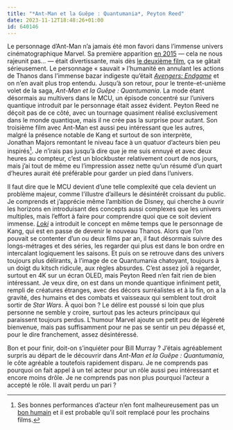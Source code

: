 ```yaml
---
title: "*Ant-Man et la Guêpe : Quantumania*, Peyton Reed"
date: 2023-11-12T18:48:26+01:00
id: 640146 
---
```


Le personnage d’Ant-Man n’a jamais été mon favori dans l’immense univers cinématographique Marvel. Sa première apparition [en 2015](https://voiretmanger.fr/ant-man-reed/) — cela ne nous rajeunit pas… — était divertissante, mais dès [le deuxième film](https://voiretmanger.fr/ant-man-guepe-reed/), ça se gâtait sérieusement. Le personnage « sauvait » l’humanité en annulant les actions de Thanos dans l’immense bazar indigeste qu’était [*Avengers: Endgame*](https://voiretmanger.fr/avengers-endgame-russo/) et on n’en avait plus trop entendu. Jusqu’à son retour, pour le trente-et-unième volet de la saga, *Ant-Man et la Guêpe : Quantumania*. La mode étant désormais au multivers dans le MCU, un épisode concentré sur l’univers quantique introduit par le personnage était assez évident. Peyton Reed ne déçoit pas de ce côté, avec un tournage quasiment réalisé exclusivement dans le monde quantique, mais il ne crée pas la surprise pour autant. Son troisième film avec Ant-Man est aussi peu intéressant que les autres, malgré la présence notable de Kang et surtout de son interprète, Jonathan Majors remontant le niveau face à un quatuor d’acteurs bien peu inspirés[^1]. Je n’irais pas jusqu’à dire que je me suis ennuyé et avec deux heures au compteur, c’est un blockbuster relativement court de nos jours, mais j’ai tout de même eu l’impression assez nette qu’un résumé d’un quart d’heures aurait été préférable pour garder un pied dans l’univers.

Il faut dire que le MCU devient d’une telle complexité que cela devient un problème majeur, comme l’illustre d’ailleurs le désintérêt croissant du public. Je comprends et j’apprécie même l’ambition de Disney, qui cherche à ouvrir les horizons en introduisant des concepts aussi complexes que les univers multiples, mais l’effort à faire pour comprendre quoi que ce soit devient immense. [*Loki*](https://voiretmanger.fr/loki-waldron-disney/) a introduit le concept en même temps que le personnage de Kang, qui est en passe de devenir le nouveau Thanos. Alors que l’on pouvait se contenter d’un ou deux films par an, il faut désormais suivre des longs-métrages et des séries, les regarder qui plus est dans le bon ordre en intercalant logiquement les saisons. Et puis on se retrouve dans des univers toujours plus délirants, à l’image de ce Quantumania chatoyant, toujours à un doigt du kitsch ridicule, aux règles absurdes. C’est assez joli à regarder, surtout en 4K sur un écran OLED, mais Peyton Reed n’en fait rien de bien intéressant. Je veux dire, on est dans un monde quantique infiniment petit, rempli de créatures étranges, avec des décors surréalistes et à la fin, on a la gravité, des humains et des combats et vaisseaux qui semblent tout droit sortir de *Star Wars*. À quoi bon ? Le délire est poussé si loin que plus personne ne semble y croire, surtout pas les acteurs principaux qui paraissent toujours perdus. L’humour Marvel ajoute un petit peu de légèreté bienvenue, mais pas suffisamment pour ne pas se sentir un peu dépassé et, pour le dire franchement, assez désintéressé. 

Bon et pour finir, doit-on s’inquiéter pour Bill Murray ? J’étais agréablement surpris au départ de le découvrir dans *Ant-Man et la Guêpe : Quantumania*, le côte agréable a toutefois rapidement disparu. Je ne comprends pas pourquoi on fait appel à un tel acteur pour un rôle aussi peu intéressant et encore moins drôle. Je ne comprends pas non plus pourquoi l’acteur a accepté le rôle. Il avait perdu un pari ? 

[^1]: Ses bonnes performances d’acteur n’en font malheureusement pas un [bon humain](https://fr.wikipedia.org/wiki/Jonathan_Majors#Affaire_judiciaire_et_accusations_de_mauvais_comportement) et il est probable qu’il soit remplacé pour les prochains films. 
